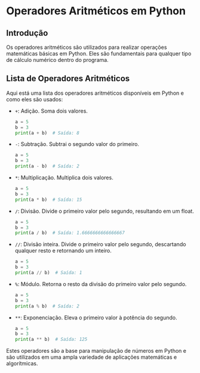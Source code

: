 
# Operadores Aritméticos em Python

## Introdução

Os operadores aritméticos são utilizados para realizar operações matemáticas básicas em Python. Eles são fundamentais para qualquer tipo de cálculo numérico dentro do programa.

## Lista de Operadores Aritméticos

Aqui está uma lista dos operadores aritméticos disponíveis em Python e como eles são usados:

- `+`: Adição. Soma dois valores.
  ```python
  a = 5
  b = 3
  print(a + b)  # Saída: 8
  ```

- `-`: Subtração. Subtrai o segundo valor do primeiro.
  ```python
  a = 5
  b = 3
  print(a - b)  # Saída: 2
  ```

- `*`: Multiplicação. Multiplica dois valores.
  ```python
  a = 5
  b = 3
  print(a * b)  # Saída: 15
  ```

- `/`: Divisão. Divide o primeiro valor pelo segundo, resultando em um float.
  ```python
  a = 5
  b = 3
  print(a / b)  # Saída: 1.6666666666666667
  ```

- `//`: Divisão inteira. Divide o primeiro valor pelo segundo, descartando qualquer resto e retornando um inteiro.
  ```python
  a = 5
  b = 3
  print(a // b)  # Saída: 1
  ```

- `%`: Módulo. Retorna o resto da divisão do primeiro valor pelo segundo.
  ```python
  a = 5
  b = 3
  print(a % b)  # Saída: 2
  ```

- `**`: Exponenciação. Eleva o primeiro valor à potência do segundo.
  ```python
  a = 5
  b = 3
  print(a ** b)  # Saída: 125
  ```

Estes operadores são a base para manipulação de números em Python e são utilizados em uma ampla variedade de aplicações matemáticas e algorítmicas.

